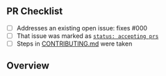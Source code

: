 <!-- 👋 Hi, thanks for sending a PR to description-to-co-authors! ✍
Please fill out all fields below and make sure each item is true and [x] checked.
Otherwise we may not be able to review your PR. -->

## PR Checklist

- [ ] Addresses an existing open issue: fixes #000
- [ ] That issue was marked as [`status: accepting prs`](https://github.com/JoshuaKGoldberg/description-to-co-authors/issues?q=is%3Aopen+is%3Aissue+label%3A%22status%3A+accepting+prs%22)
- [ ] Steps in [CONTRIBUTING.md](https://github.com/JoshuaKGoldberg/description-to-co-authors/blob/main/.github/CONTRIBUTING.md) were taken

## Overview

<!-- Description of what is changed and how the code change does that. -->

